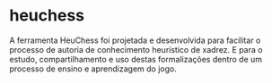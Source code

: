 # heuchess
A ferramenta HeuChess foi projetada e desenvolvida para facilitar o processo de autoria de conhecimento heurístico de xadrez. E para o estudo, compartilhamento e uso destas formalizações dentro de um processo de ensino e aprendizagem do jogo.
